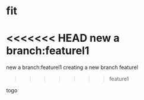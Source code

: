 # fit
<<<<<<< HEAD
new a branch:featurel1
=======
new a branch:featurel1
creating a new branch featurel 
>>>>>>> feature1

togo
